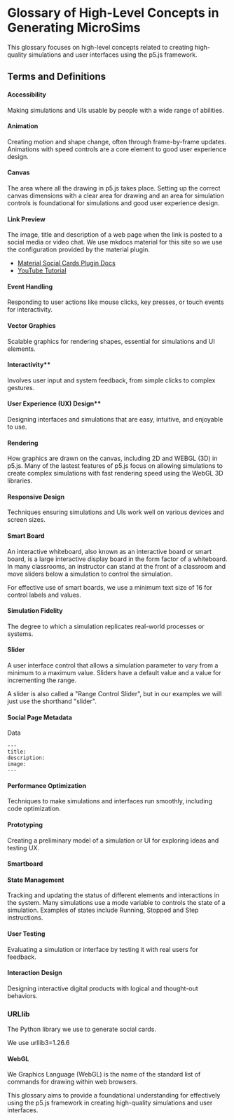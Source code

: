 # Glossary of High-Level Concepts in Generating MicroSims

This glossary focuses on high-level concepts related to creating high-quality simulations and user interfaces using the p5.js framework.

## Terms and Definitions

#### Accessibility

Making simulations and UIs usable by people with a wide range of abilities.

#### Animation

Creating motion and shape change, often through frame-by-frame updates.
Animations with speed controls are a core element to good user experience design.

#### Canvas

The area where all the drawing in p5.js takes place.  Setting up
the correct canvas dimensions with a clear area for drawing
and an area for simulation controls is foundational for simulations and good user experience design.

#### Link Preview

The image, title and description of a web page when the link is posted to a social media or video chat.
We use mkdocs material for this site so we use the configuration provided by the material plugin.

* [Material Social Cards Plugin Docs](https://squidfunk.github.io/mkdocs-material/setup/setting-up-social-cards/)
* [YouTube Tutorial](https://www.youtube.com/watch?v=4OjnOc6ftJ8)


#### Event Handling

Responding to user actions like mouse clicks, key presses, or touch events for interactivity.

#### Vector Graphics

Scalable graphics for rendering shapes, essential for simulations and UI elements.

#### Interactivity**

Involves user input and system feedback, from simple clicks to complex gestures.

#### User Experience (UX) Design**

Designing interfaces and simulations that are easy, intuitive, and enjoyable to use.

#### Rendering

How graphics are drawn on the canvas, including 2D and WEBGL (3D) in p5.js.
Many of the lastest features of p5.js focus on allowing simulations to
create complex simulations with fast rendering speed using the WebGL
3D libraries.

#### Responsive Design

Techniques ensuring simulations and UIs work well on various devices and screen sizes.

#### Smart Board

An interactive whiteboard, also known as an interactive board or smart board,
is a large interactive display board in the form factor of a whiteboard.
In many classrooms, an instructor can stand at the front of a classroom
and move sliders below a simulation to control the simulation.

For effective use of smart boards, we use a minimum text size of 16 for control labels and values.

#### Simulation Fidelity

The degree to which a simulation replicates real-world processes or systems.

#### Slider

A user interface control that allows a simulation parameter to vary from a minimum to a maximum value.
Sliders have a default value and a value for incrementing the range.

A slider is also called a "Range Control Slider", but in our examples we will just use the shorthand "slider".

#### Social Page Metadata

Data 

```
---
title:
description:
image:
---
```

#### Performance Optimization

Techniques to make simulations and interfaces run smoothly, including code optimization.

#### Prototyping

Creating a preliminary model of a simulation or UI for exploring ideas and testing UX.

#### Smartboard



#### State Management

Tracking and updating the status of different elements and interactions in the system.
Many simulations use a mode variable to controls the state of a simulation.
Examples of states include Running, Stopped and Step instructions.

#### User Testing

Evaluating a simulation or interface by testing it with real users for feedback.

#### Interaction Design

Designing interactive digital products with logical and thought-out behaviors.

### URLlib

The Python library we use to generate social cards.

We use urllib3=1.26.6

#### WebGL
We Graphics Language (WebGL) is the name of the standard list of commands for drawing within web browsers.

This glossary aims to provide a foundational understanding for effectively using the p5.js framework in creating high-quality simulations and user interfaces.
